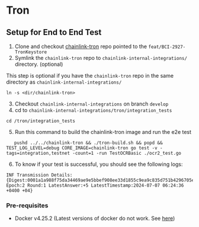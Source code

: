# Tron

## Setup for End to End Test

1. Clone and checkout [chainlink-tron](https://github.com/smartcontractkit/chainlink-tron/tree/feat/BCI-2927-TronKeystore) repo pointed to the `feat/BCI-2927-TronKeystore`
2. Symlink the `chainlink-tron` repo to `chainlink-internal-integrations/` directory. (optional)

This step is optional if you have the `chainlink-tron` repo in the same directory as `chainlink-internal-integrations/`

```shell
ln -s <dir/chainlink-tron>
```

3. Checkout `chainlink-internal-integrations` on branch `develop`
4. cd to `chainlink-internal-integrations/tron/integration_tests`

```shell
cd /tron/integration_tests
```

5. Run this command to build the chainlink-tron image and run the e2e test

```shell
   pushd ../../chainlink-tron && ./tron-build.sh && popd && TEST_LOG_LEVEL=debug CORE_IMAGE=chainlink-tron go test -v -tags=integration,testnet -count=1 -run TestOCRBasic ./ocr2_test.go
```

6. To know if your test is successful, you should see the following logs:

```shell
INF Transmission Details: {Digest:0001a1a988f75da34469ae9e5bbef908ee33d1855c9ea9c835d751b4296705e4 Epoch:2 Round:1 LatestAnswer:+5 LatestTimestamp:2024-07-07 06:24:36 +0400 +04}
```

### Pre-requisites

- Docker v4.25.2 (Latest versions of docker do not work. See [here](https://smartcontract-it.atlassian.net/wiki/spaces/DEPLOY/pages/774734068/Tron+Node+Errors+And+Fixes))
